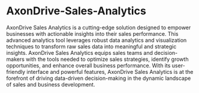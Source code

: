 # AxonDrive-Sales-Analytics
AxonDrive Sales Analytics is a cutting-edge solution designed to empower businesses with actionable insights into their sales performance. This advanced analytics tool leverages robust data analytics and visualization techniques to transform raw sales data into meaningful and strategic insights. AxonDrive Sales Analytics equips sales teams and decision-makers with the tools needed to optimize sales strategies, identify growth opportunities, and enhance overall business performance. With its user-friendly interface and powerful features, AxonDrive Sales Analytics is at the forefront of driving data-driven decision-making in the dynamic landscape of sales and business development.


